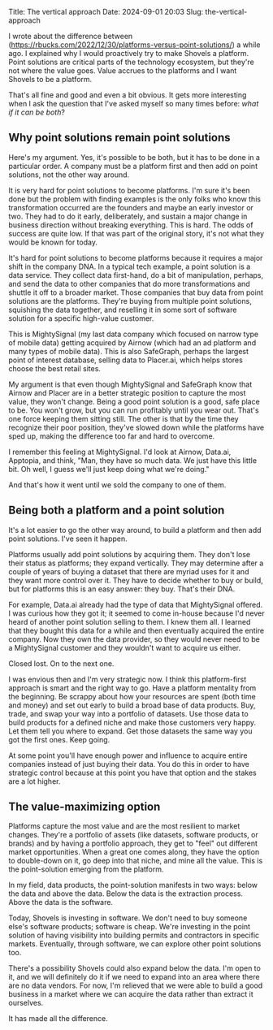 Title: The vertical approach
Date: 2024-09-01 20:03
Slug: the-vertical-approach

I wrote about the difference between (https://rbucks.com/2022/12/30/platforms-versus-point-solutions/) a while ago. I explained why I would proactively try to make Shovels a platform. Point solutions are critical parts of the technology ecosystem, but they're not where the value goes. Value accrues to the platforms and I want Shovels to be a platform.

That's all fine and good and even a bit obvious. It gets more interesting when I ask the question that I've asked myself so many times before: *what if it can be both*? 

## Why point solutions remain point solutions

Here's my argument. Yes, it's possible to be both, but it has to be done in a particular order. A company must be a platform first and then add on point solutions, not the other way around. 

It is very hard for point solutions to become platforms. I'm sure it's been done but the problem with finding examples is the only folks who know this transformation occurred are the founders and maybe an early investor or two. They had to do it early, deliberately, and sustain a major change in business direction without breaking everything. This is hard. The odds of success are quite low. If that was part of the original story, it's not what they would be known for today.

It's hard for point solutions to become platforms because it requires a major shift in the company DNA. In a typical tech example, a point solution is a data service. They collect data first-hand, do a bit of manipulation, perhaps, and send the data to other companies that do more transformations and shuttle it off to a broader market. Those companies that buy data from point solutions are the platforms. They're buying from multiple point solutions, squishing the data together, and reselling it in some sort of software solution for a specific high-value customer. 

This is MightySignal (my last data company which focused on narrow type of mobile data) getting acquired by Airnow (which had an ad platform and many types of mobile data). This is also SafeGraph, perhaps the largest point of interest database, selling data to Placer.ai, which helps stores choose the best retail sites. 

My argument is that even though MightySignal and SafeGraph know that Airnow and Placer are in a better strategic position to capture the most value, they won't change. Being a good point solution is a good, safe place to be. You won't grow, but you can run profitably until you wear out. That's one force keeping them sitting still. The other is that by the time they recognize their poor position, they've slowed down while the platforms have sped up, making the difference too far and hard to overcome. 

I remember this feeling at MightySignal. I'd look at Airnow, Data.ai, Apptopia, and think, "Man, they have so much data. We just have this little bit. Oh well, I guess we'll just keep doing what we're doing." 

And that's how it went until we sold the company to one of them. 

## Being both a platform and a point solution

It's a lot easier to go the other way around, to build a platform and then add point solutions. I've seen it happen. 

Platforms usually add point solutions by acquiring them. They don't lose their status as platforms; they expand vertically. They may determine after a couple of years of buying a dataset that there are myriad uses for it and they want more control over it. They have to decide whether to buy or build, but for platforms this is an easy answer: they buy. That's their DNA. 

For example, Data.ai already had the type of data that MightySignal offered. I was curious how they got it; it seemed to come in-house because I'd never heard of another point solution selling to them. I knew them all. I learned that they bought this data for a while and then eventually acquired the entire company. Now they own the data provider, so they would never need to be a MightySignal customer and they wouldn't want to acquire us either. 

Closed lost. On to the next one.

I was envious then and I'm very strategic now. I think this platform-first approach is smart and the right way to go. Have a platform mentality from the beginning. Be scrappy about how your resources are spent (both time and money) and set out early to build a broad base of data products. Buy, trade, and swap your way into a portfolio of datasets. Use those data to build products for a defined niche and make those customers very happy. Let them tell you where to expand. Get those datasets the same way you got the first ones. Keep going.

At some point you'll have enough power and influence to acquire entire companies instead of just buying their data. You do this in order to have strategic control because at this point you have that option and the stakes are a lot higher.

## The value-maximizing option

Platforms capture the most value and are the most resilient to market changes. They're a portfolio of assets (like datasets, software products, or brands) and by having a portfolio approach, they get to "feel" out different market opportunities. When a great one comes along, they have the option to double-down on it, go deep into that niche, and mine all the value. This is the point-solution emerging from the platform.

In my field, data products, the point-solution manifests in two ways: below the data and above the data. Below the data is the extraction process. Above the data is the software. 

Today, Shovels is investing in software. We don't need to buy someone else's software products; software is cheap. We're investing in the point solution of having visibility into building permits and contractors in specific markets. Eventually, through software, we can explore other point solutions too. 

There's a possibility Shovels could also expand below the data. I'm open to it, and we will definitely do it if we need to expand into an area where there are no data vendors. For now, I'm relieved that we were able to build a good business in a market where we can acquire the data rather than extract it ourselves. 

It has made all the difference.